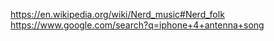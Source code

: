 https://en.wikipedia.org/wiki/Nerd_music#Nerd_folk  
https://www.google.com/search?q=iphone+4+antenna+song